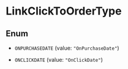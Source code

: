 
# LinkClickToOrderType

## Enum


* `ONPURCHASEDATE` (value: `"OnPurchaseDate"`)

* `ONCLICKDATE` (value: `"OnClickDate"`)



